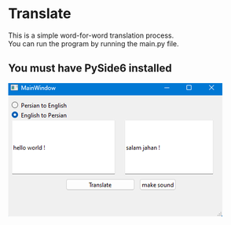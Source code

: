 # Translate
This is a simple word-for-word translation process.\
You can run the program by running the main.py file.

## You must have PySide6 installed

![](https://github.com/Moein-Moatali-2006/Pylearn7/blob/main/GUI/Assignment%2019/Translate/picture/result.png)